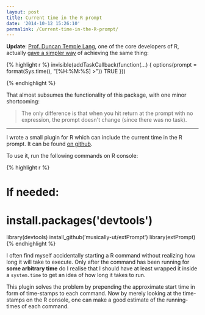 ```yaml
---
layout: post
title: Current time in the R prompt
date: '2014-10-12 15:26:10'
permalink: /Current-time-in-the-R-prompt/
---
```


**Update**: [Prof. Duncan Temple Lang](http://www.stat.ucdavis.edu/~duncan/), one of the core developers of R, actually [gave a simpler way](https://stat.ethz.ch/pipermail/r-devel/2014-October/069922.html) of achieving the same thing:

{% highlight r %}
invisible(addTaskCallback(function(...) { 
                 options(prompt = format(Sys.time(), "[%H:%M:%S] >"))
                 TRUE
                 }))

{% endhighlight %}


That almost subsumes the functionality of this package, with one minor shortcoming:

> The only difference is that when you hit return at the prompt with no expression,
> the prompt doesn't change (since there was no task).

----

I wrote a small plugin for R which can include the current time in the R prompt. It can be found [on github](https://github.com/musically-ut/extPrompt).

To use it, run the following commands on R console:

{% highlight r %}
# If needed:
# install.packages('devtools')
library(devtools)
install_github('musically-ut/extPrompt')
library(extPrompt)
{% endhighlight %}

I often find myself accidentally starting a R command without realizing how long it will take to execute. Only after the command has been running for **some arbitrary time** do I realise that I should have at least wrapped it inside a `system.time` to get an idea of how long it takes to run.

This plugin solves the problem by prepending the approximate start time in form of time-stamps to each command. Now by merely looking at the time-stamps on the R console, one can make a good estimate of the running-times of each command.
